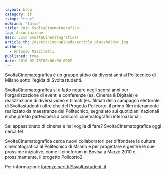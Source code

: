 ```yaml
---
layout: blog
category: it
isAmp: "true"
noBrand: "false"
title: Join SvoltaCinematografica!
tag: Associazione
desc: Join SvoltaCinematografica!
article_th: /assets/img/uploads/article_placeholder.jpg
authors:
  - Antonio Mazzitelli
published: true
date: 2010-02-18T00:00:00.000Z
---
```


SvoltaCinematografica è un gruppo attivo da diversi anni al Politecnico di Milano sotto l'egida di Svoltastudenti.

SvoltaCinematografica si è fatto notare negli scorsi anni per l'organizzazione di eventi e conferenze (es. Cinema & Digitale) e realizzazione di diversi video e filmati (es. filmati della campagna elettorale di Svoltastudenti) oltre che del Progetto Policorto, il primo film interamente realizzato da maestranze del Politecnico, segnalato sui quotidiani nazionali e che presto parteciperà a concorsi cinematografici internazionali.

Sei appassionato di cinema e hai voglia di fare? SvoltaCinematografica oggi cerca te!

SvoltaCinematografica cerca nuovi collaboratori per diffondere la cultura cinematografica al Politecnico di Milano e per progettare e gestire le sue prossime iniziative, come il cineforum in Bovisa a Marzo 2010 e, prossimamente, il progetto Policorto2.

Per informazioni: [lorenzo.seritti@svoltastudenti.it](mailto:lorenzo.seritti@svoltastudenti.it)
